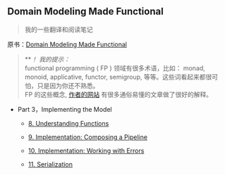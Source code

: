 ## Domain Modeling Made Functional
> 我的一些翻译和阅读笔记

原书：[Domain Modeling Made Functional](https://www.amazon.com/Domain-Modeling-Made-Functional-Domain-Driven-ebook/dp/B07B44BPFB/ref=sr_1_1?crid=257Z352J21HVI&dchild=1&keywords=domain+modeling+made+functional&qid=1593477494&sprefix=domain+model%2Caps%2C392&sr=8-1)

  > ***！ 我的提示：*  
> functional programming ( FP ) 领域有很多术语，比如： monad, monoid, applicative, functor, semigroup, 等等。这些词看起来都很可怕，只是因为你还不熟悉。  
> FP 的这些概念, [作者的网站](https://fsharpforfunandprofit.com/) 有很多通俗易懂的文章做了很好的解释。  



* Part 3，Implementing the Model

  * [8. Understanding Functions](./understanding-functions/README.md) 

  * [9. Implementation: Composing a Pipeline](./implementation-composing-a-pipeline/README.md) 

  * [10. Implementation: Working with Errors](./implementation-working-with-errors/README.md) 

  * [11. Serialization](./serialization/README.md) 
  
